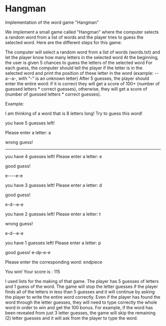 # Hangman
Implementation of the word game "Hangman"


We implement a small game called "Hangman" where the computer selects a random word from a list of words and the player tries to guess the selected word. Here are the different steps for this game:

The computer will select a random word from a list of words (words.txt) and let the player know how many letters in the selected word
At the beginning, the user is given 5 chances to guess the letters of the selected word
For each guess, the computer should tell the player if the letter is in the selected word and print the position of these letter in the word (example: --a--a-, with "-" is an unknown letter)
After 5 guesses, the player should enter the entire word: if it is correct they will get a score of 100+ (number of guessed letters * correct guesses), otherwise, they will get a score of (number of guessed letters * correct guesses).

Example:

I am thinking of a word that is 8  letters long! Try to guess this word!

you have  5 guesses left!

Please enter a letter: a

wrong guess!

--------

you have  4 guesses left!
Please enter a letter: e

good guess!

e----e-e

you have  3 guesses left!
Please enter a letter: d

good guess!

e-d--e-e

you have  2 guesses left!
Please enter a letter: t

wrong guess!

e-d--e-e

you have  1 guesses left!
Please enter a letter: p

good guess!
e-dp-e-e

Please enter the corresponding word: endpiece

You win! Your score is :  115



I used lists for the making of that game. 
The player has 5 guesses of letters and 1 guess of the word. The game will stop the letter guesses if the player finds all of the letters in less than 5 guesses and it will continue by asking the player to write the entire word correctly. 
Even if the player has found the word through the letter guesses, they will need to type correctly the whole word in order to win and get the 100 bonus. For example, if the word has been revealed from just 3 letter guesses, the game will skip the remaining (2) letter guesses and it will ask from the player to type the word. 
